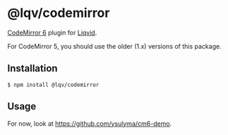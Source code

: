 # @lqv/codemirror

[CodeMirror 6](https://codemirror.net/6/) plugin for [Liqvid](https://liqvidjs.org).

For CodeMirror 5, you should use the older (1.x) versions of this package.

## Installation

    $ npm install @lqv/codemirror

## Usage

For now, look at https://github.com/ysulyma/cm6-demo.
